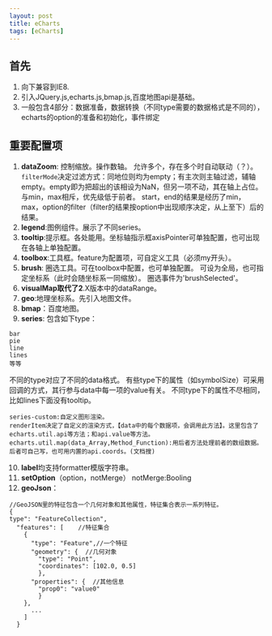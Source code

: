 ```yaml
---
layout: post
title: eCharts
tags: [eCharts]
---
```

## 首先 ##
1. 向下兼容到IE8.
2. 引入JQuery.js,echarts.js,bmap.js,百度地图api是基础。
3. 一般包含4部分：数据准备，数据转换（不同type需要的数据格式是不同的），echarts的option的准备和初始化，事件绑定


## 重要配置项 ##
1. **dataZoom**:
控制缩放。操作数轴。
允许多个，存在多个时自动联动（？）。
`filterMode`决定过滤方式：同地位则均为empty；有主次则主轴过滤，辅轴empty。empty即为把超出的该相设为NaN，但另一项不动，其在轴上占位。
与min，max相斥，优先级低于前者。
start，end的结果是经历了min，max，option的filter（filter的结果按option中出现顺序决定，从上至下）后的结果。
2. **legend**:图例组件。展示了不同series。
3. **tooltip**:提示框。各处能用。坐标轴指示框axisPointer可单独配置，也可出现在各轴上单独配置。
4. **toolbox**:工具框。feature为配置项，可自定义工具（必须my开头）。
5. **brush**:
圈选工具。可在toolbox中配置，也可单独配置。
可设为全局，也可指定坐标系（此时会随坐标系一同缩放）。
圈选事件为'brushSelected'。
6. **visualMap取代了2**.X版本中的dataRange。
7. **geo**:地理坐标系。先引入地图文件。
8. **bmap**：百度地图。
9. **series**: 包含如下type：
```
bar
pie
line
lines
等等
```

不同的type对应了不同的data格式。
有些type下的属性（如symbolSize）可采用回调的方式，其行参与data中每一项的value有关。
不同type下的属性不尽相同，比如lines下面没有tooltip。
```
series-custom:自定义图形渲染。
renderItem决定了自定义的渲染方式，【data中的每个数据项，会调用此方法】。这里包含了echarts.util.api等方法；和api.value等方法。
echarts.util.map(data_Array,Method_Function):用后者方法处理前者的数组数据。后者可自己写，也可用内置的api.coords。(文档搜)

```
10. **label**均支持formatter模版字符串。
11. **setOption**（option，notMerge） notMerge:Booling
12. **geoJson**：
```
//GeoJSON里的特征包含一个几何对象和其他属性，特征集合表示一系列特征。
{
type": "FeatureCollection",
  "features": [    //特征集合
    {
      "type": "Feature",//一个特征
      "geometry": {  //几何对象
        "type": "Point",
        "coordinates": [102.0, 0.5]
        },
      "properties": {  //其他信息
        "prop0": "value0"
        }
    },
      ...
    ]
  }
```

